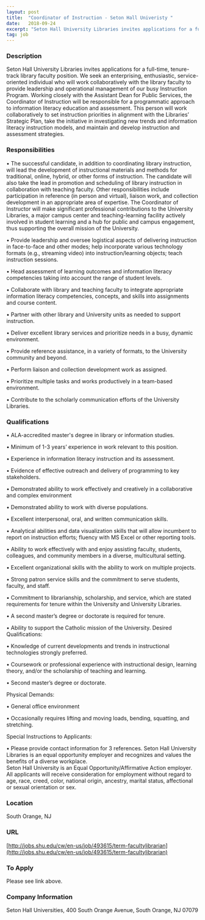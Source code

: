 ```yaml
---
layout: post
title:  "Coordinator of Instruction - Seton Hall Univeristy "
date:   2018-09-24
excerpt: "Seton Hall University Libraries invites applications for a full-time, tenure-track library faculty position. We seek an enterprising, enthusiastic, service-oriented individual who will work collaboratively with the library faculty to provide leadership and operational management of our busy Instruction Program. Working closely with the Assistant Dean for Public Services, the Coordinator..."
tag: job
---
```


### Description   

Seton Hall University Libraries invites applications for a full-time, tenure-track library faculty position. We seek an enterprising, enthusiastic, service-oriented individual who will work collaboratively with the library faculty to provide leadership and operational management of our busy Instruction Program. Working closely with the Assistant Dean for Public Services, the Coordinator of Instruction will be responsible for a programmatic approach to information literacy education and assessment. This person will work collaboratively to set instruction priorities in alignment with the Libraries’ Strategic Plan, take the initiative in investigating new trends and information literacy instruction models, and maintain and develop instruction and assessment strategies.


### Responsibilities   


• 	The successful candidate, in addition to coordinating library instruction, will lead the development of instructional materials and methods for traditional, online, hybrid, or other forms of instruction. The candidate will also take the lead in promotion and scheduling of library instruction in collaboration with teaching faculty. Other responsibilities include participation in reference (in person and virtual), liaison work, and collection development in an appropriate area of expertise. The Coordinator of Instructor will make significant professional contributions to the University Libraries, a major campus center and teaching-learning facility actively involved in student learning and a hub for public and campus engagement, thus supporting the overall mission of the University.

• 	Provide leadership and oversee logistical aspects of delivering instruction in face-to-face and other modes; help incorporate various technology formats (e.g., streaming video) into instruction/learning objects; teach instruction sessions.

• 	Head assessment of learning outcomes and information literacy competencies taking into account the range of student levels.

• 	Collaborate with library and teaching faculty to integrate appropriate information literacy competencies, concepts, and skills into assignments and course content.

• 	Partner with other library and University units as needed to support instruction.

• 	Deliver excellent library services and prioritize needs in a busy, dynamic environment.

• 	Provide reference assistance, in a variety of formats, to the University community and beyond.

• 	Perform liaison and collection development work as assigned.

• 	Prioritize multiple tasks and works productively in a team-based environment.

• 	Contribute to the scholarly communication efforts of the University Libraries.



### Qualifications   


• 	ALA-accredited master's degree in library or information studies.

• 	Minimum of 1-3 years’ experience in work relevant to this position.

• 	Experience in information literacy instruction and its assessment.

• 	Evidence of effective outreach and delivery of programming to key stakeholders.

• 	Demonstrated ability to work effectively and creatively in a collaborative and complex environment

• 	Demonstrated ability to work with diverse populations.

• 	Excellent interpersonal, oral, and written communication skills.

• 	Analytical abilities and data visualization skills that will allow incumbent to report on instruction efforts; fluency with MS Excel or other reporting tools.

• 	Ability to work effectively with and enjoy assisting faculty, students, colleagues, and community members in a diverse, multicultural setting.

• 	Excellent organizational skills with the ability to work on multiple projects.

• 	Strong patron service skills and the commitment to serve students, faculty, and staff.

• 	Commitment to librarianship, scholarship, and service, which are stated requirements for tenure within the University and University Libraries.

• 	A second master’s degree or doctorate is required for tenure.

• 	Ability to support the Catholic mission of the University.
Desired Qualifications:

• 	Knowledge of current developments and trends in instructional technologies strongly preferred.

• 	Coursework or professional experience with instructional design, learning theory, and/or the scholarship of teaching and learning.

• 	Second master’s degree or doctorate.

Physical Demands:

• 	General office environment

• 	Occasionally requires lifting and moving loads, bending, squatting, and stretching.

Special Instructions to Applicants: 

• 	Please provide contact information for 3 references.
Seton Hall University Libraries is an equal opportunity employer and recognizes and values the benefits of a diverse workplace.  
Seton Hall University is an Equal Opportunity/Affirmative Action employer. All applicants will receive consideration for employment without regard to age, race, creed, color, national origin, ancestry, marital status, affectional or sexual orientation or sex.









### Location   

South Orange, NJ


### URL   

[http://jobs.shu.edu/cw/en-us/job/493615/term-facultylibrarian](http://jobs.shu.edu/cw/en-us/job/493615/term-facultylibrarian)

### To Apply   

Please see link above.


### Company Information   

Seton Hall Universities, 400 South Orange Avenue, South Orange, NJ 07079



